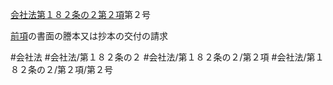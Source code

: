 [会社法第１８２条の２第２項](会社法＿＿＿＿第１８２条の２第２項)第２号

[前項](会社法＿＿＿＿第１８２条の２第１項)の書面の謄本又は抄本の交付の請求


#会社法
#会社法/第１８２条の２
#会社法/第１８２条の２/第２項
#会社法/第１８２条の２/第２項/第２号
